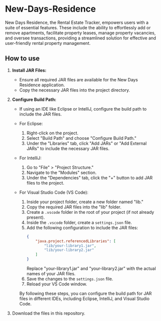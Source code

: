 # New-Days-Residence
New Days Residence, the Rental Estate Tracker, empowers users with a suite of essential features. These include the ability to effortlessly add or remove apartments, facilitate property leases, manage property vacancies, and oversee transactions, providing a streamlined solution for effective and user-friendly rental property management.

## How to use
1. **Install JAR Files:**
   - Ensure all required JAR files are available for the New Days Residence application.
   - Copy the necessary JAR files into the project directory.
2. **Configure Build Path:**
   - If using an IDE like Eclipse or IntelliJ, configure the build path to include the JAR files.
   - For Eclipse:
     1. Right-click on the project.
     2. Select "Build Path" and choose "Configure Build Path."
     3. Under the "Libraries" tab, click "Add JARs" or "Add External JARs" to include the necessary JAR files.
   - For IntelliJ:
     1. Go to "File" > "Project Structure."
     2. Navigate to the "Modules" section.
     3. Under the "Dependencies" tab, click the "+" button to add JAR files to the project.

   - For Visual Studio Code (VS Code):
     1. Inside your project folder, create a new folder named "lib."
     2. Copy the required JAR files into the "lib" folder.
     3. Create a `.vscode` folder in the root of your project (if not already present).
     4. Inside the `.vscode` folder, create a `settings.json` file.
     5. Add the following configuration to include the JAR files:
        ```json
        {
            "java.project.referencedLibraries": [
                "lib/your-library1.jar",
                "lib/your-library2.jar"
            ]
        }
        ```
        Replace "your-library1.jar" and "your-library2.jar" with the actual names of your JAR files.
     6. Save the changes to the `settings.json` file.
     7. Reload your VS Code window.

      By following these steps, you can configure the build path for JAR files in different IDEs, including Eclipse, IntelliJ,       and Visual Studio Code.

3. Download the files in this repository.

